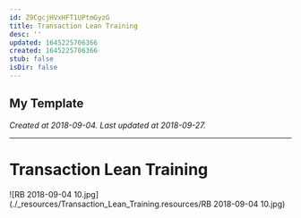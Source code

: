 ```yaml
---
id: Z9CgcjHVxHFT1UPtmGyzG
title: Transaction Lean Training
desc: ''
updated: 1645225706366
created: 1645225706366
stub: false
isDir: false
---
```

My Template
---

_Created at 2018-09-04._
_Last updated at 2018-09-27._




---

# Transaction Lean Training


![RB 2018-09-04 10.jpg](./_resources/Transaction_Lean_Training.resources/RB 2018-09-04 10.jpg)

